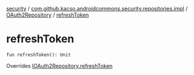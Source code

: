 [security](../../index.md) / [com.github.kacso.androidcommons.security.repositories.impl](../index.md) / [OAuth2Repository](index.md) / [refreshToken](.)

# refreshToken

`fun refreshToken(): Unit`

Overrides [IOAuth2Repository.refreshToken](../../com.github.kacso.androidcommons.security.repositories/-i-o-auth2-repository/refresh-token.md)

